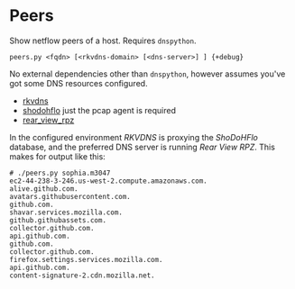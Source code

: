 # Peers

Show netflow peers of a host. Requires `dnspython`.

    peers.py <fqdn> [<rkvdns-domain> [<dns-server>] ] {+debug}
    
No external dependencies other than `dnspython`, however assumes
you've got some DNS resources configured.

* [rkvdns](https://github.com/m3047/rkvdns)
* [shodohflo](https://github.com/m3047/shodohflo) just the pcap agent is required
* [rear_view_rpz](https://github.com/m3047/rear_view_rpz)

In the configured environment _RKVDNS_ is proxying the _ShoDoHFlo_ database, and the
preferred DNS server is running _Rear View RPZ_. This makes for output like
this:

```
# ./peers.py sophia.m3047
ec2-44-238-3-246.us-west-2.compute.amazonaws.com.
alive.github.com.
avatars.githubusercontent.com.
github.com.
shavar.services.mozilla.com.
github.githubassets.com.
collector.github.com.
api.github.com.
github.com.
collector.github.com.
firefox.settings.services.mozilla.com.
api.github.com.
content-signature-2.cdn.mozilla.net.
```

